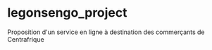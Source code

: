 # legonsengo_project
Proposition d'un service en ligne à destination des commerçants de Centrafrique 
